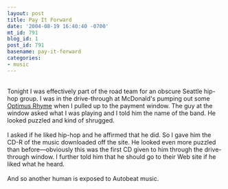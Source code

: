 ```yaml
---
layout: post
title: Pay It Forward
date: '2004-08-19 16:40:40 -0700'
mt_id: 791
blog_id: 1
post_id: 791
basename: pay-it-forward
categories:
- music
---
```

<br />Tonight I was effectively part of the road team for an obscure Seattle hip-hop group. I was in the drive-through at McDonald's pumping out some <a href="http://www.optimusrhyme.com/">Optimus Rhyme</a> when I pulled up to the payment window. The guy at the window asked what I was playing and I told him the name of the band. He looked puzzled and kind of shrugged.<br /><br />I asked if he liked hip-hop and he affirmed that he did. So I gave him the CD-R of the music downloaded off the site. He looked even more puzzled than before&#x2014;obviously this was the first CD given to him through the drive-through window. I further told him that he should go to their Web site if he liked what he heard.<br /><br />And so another human is exposed to Autobeat music.<br /><br /><br />
